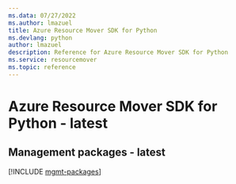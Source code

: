 ```yaml
---
ms.data: 07/27/2022
ms.author: lmazuel
title: Azure Resource Mover SDK for Python
ms.devlang: python
author: lmazuel
description: Reference for Azure Resource Mover SDK for Python
ms.service: resourcemover
ms.topic: reference
---
```

# Azure Resource Mover SDK for Python - latest

## Management packages - latest
[!INCLUDE [mgmt-packages](resource-mover-mgmt-index.md)]